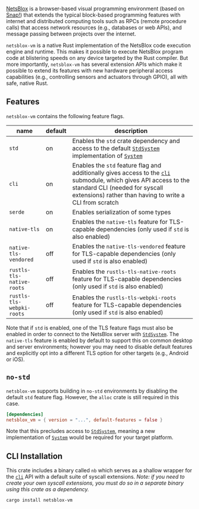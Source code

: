 [NetsBlox](https://netsblox.org/) is a browser-based visual programming environment (based on [Snap!](https://snap.berkeley.edu/)) that extends the typical block-based programming features with internet and distributed computing tools such as RPCs (remote procedure calls) that access network resources (e.g., databases or web APIs), and message passing between projects over the internet.

`netsblox-vm` is a native Rust implementation of the NetsBlox code execution engine and runtime. This makes it possible to execute NetsBlox program code at blistering speeds on any device targeted by the Rust compiler. But more importantly, `netsblox-vm` has several extension APIs which make it possible to extend its features with new hardware peripheral access capabilities (e.g., controlling sensors and actuators through GPIO), all with safe, native Rust.

## Features

`netsblox-vm` contains the following feature flags.

| name | default | description |
| ---- | ------- | ----------- |
| `std`  | on | Enables the `std` crate dependency and access to the default [`StdSystem`](crate::std_system::StdSystem) implementation of [`System`](crate::runtime::System) |
| `cli` | on | Enables the `std` feature flag and additionally gives access to the [`cli`](crate::cli) submodule, which gives API access to the standard CLI (needed for syscall extensions) rather than having to write a CLI from scratch |
| `serde` | on | Enables serialization of some types |
| `native-tls` | on | Enables the `native-tls` feature for TLS-capable dependencies (only used if `std` is also enabled) |
| `native-tls-vendored` | off | Enables the `native-tls-vendored` feature for TLS-capable dependencies (only used if `std` is also enabled) |
| `rustls-tls-native-roots` | off | Enables the `rustls-tls-native-roots` feature for TLS-capable dependencies (only used if `std` is also enabled) |
| `rustls-tls-webpki-roots` | off | Enables the `rustls-tls-webpki-roots` feature for TLS-capable dependencies (only used if `std` is also enabled) |

Note that if `std` is enabled, one of the TLS feature flags must also be enabled in order to connect to the NetsBlox server with [`StdSystem`](crate::std_system::StdSystem).
The `native-tls` feature is enabled by default to support this on common desktop and server environments;
however you may need to disable default features and explicitly opt into a different TLS option for other targets (e.g., Android or iOS).

## `no-std`

`netsblox-vm` supports building in `no-std` environments by disabling the default `std` feature flag.
However, the `alloc` crate is still required in this case.

```toml
[dependencies]
netsblox_vm = { version = "...", default-features = false }
```

Note that this precludes access to [`StdSystem`](crate::std_system::StdSystem), meaning a new implementation of [`System`](crate::runtime::System) would be required for your target platform.

## CLI Installation

This crate includes a binary called `nb` which serves as a shallow wrapper for the [`cli`](crate::cli) API with a default suite of syscall extensions.
_Note: if you need to create your own syscall extensions, you must do so in a separate binary using this crate as a dependency._

```bash
cargo install netsblox-vm
```
